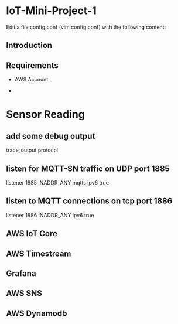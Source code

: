 # IoT-Mini-Project-1

Edit a file config.conf (vim config.conf) with the following content:


## Introduction




## Requirements

- AWS Account

- 


# Sensor Reading

## add some debug output
trace_output protocol
   
## listen for MQTT-SN traffic on UDP port 1885
listener 1885 INADDR_ANY mqtts
  ipv6 true
   
## listen to MQTT connections on tcp port 1886
listener 1886 INADDR_ANY
  ipv6 true




## AWS IoT Core



## AWS Timestream 




## Grafana




## AWS SNS





## AWS Dynamodb






